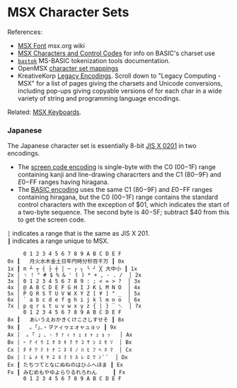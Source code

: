 MSX Character Sets
==================

References:
- [MSX Font][font] msx.org wiki
- [MSX Characters and Control Codes][codes] for info on BASIC's charset use
- [`bastok`] MS-BASIC tokenization tools documentation.
- OpenMSX [character set mappings][openmsx]
- KreativeKorp [Legacy Encodings][kk legacy]. Scroll down to "Legacy
  Computing - MSX" for a list of pages giving the charsets and Unicode
  conversions, including pop-ups giving copyable versions of for each char
  in a wide variety of string and programming language encodings.

[kk legacy]: https://www.kreativekorp.com/charset/encoding/

Related: [MSX Keyboards](./keyboard.md).

### Japanese

The Japanese character set is essentially 8-bit [JIS X 0201] in two
encodings.
- The [screen code encoding][kk ja video] is single-byte with the C0
  ($00-$1F) range containing kanji and line-drawing characrters and the C1
  ($80-$9F) and $E0-$FF ranges having hiragana.
- The [BASIC encoding][kk ja] uses the same C1 ($80-$9F) and $E0-$FF ranges
  containing hiragana, but the C0 ($00-$1F) range contains the standard
  control characters with the exception of $01, which indicates the start
  of a two-byte sequence. The second byte is $40-$5F; subtract $40 from
  this to get the screen code.

`│` indicates a range that is the same as JIS X 201.  
`┃` indicates a range unique to MSX.

         0 1 2 3 4 5 6 7 8 9 A B C D E F
    0x ┃   月火水木金土日年円時分秒百千万 ┃ 0x
    1x ┃ π ┴ ┬ ┤ ├ ┼ │ ─ ┌ ┐ └ ┘ ╳ 大中小 ┃ 1x
    2x │ ␠ ! " # $ % & ' ( ) * + , - . /  │ 2x
    3x │ 0 1 2 3 4 5 6 7 8 9 : ; < = > ?  │ 3x
    4x │ @ A B C D E F G H I J K L M N O  │ 4x
    5x │ P Q R S T U V W X Y Z [ ¥ ] ^ _  │ 5x
    6x │ ` a b c d e f g h i j k l m n o  │ 6x
    7x │ p q r s t u v w x y z { | } ‾ ␡  │ 7x
         0 1 2 3 4 5 6 7 8 9 A B C D E F
    8x ┃   あいうえおかきくけこさしすせそ ┃ 8x
    9x ┃   。「」、・ヲァィゥェォャュョッ ┃ 9x
    Ax │  ｡ ｢ ｣ ､ ･ ｦ ｧ ｨ ｩ ｪ ｫ ｬ ｭ ｮ ｯ   │ Ax
    Bx │ ｰ ｱ ｲ ｳ ｴ ｵ ｶ ｷ ｸ ｹ ｺ ｻ ｼ ｽ ｾ ｿ  │ Bx
    Cx │ ﾀ ﾁ ﾂ ﾃ ﾄ ﾅ ﾆ ﾇ ﾈ ﾉ ﾊ ﾋ ﾌ ﾍ ﾎ ﾏ  │ Cx
    Dx │ ﾐ ﾑ ﾒ ﾓ ﾔ ﾕ ﾖ ﾗ ﾘ ﾙ ﾚ ﾛ ﾜ ﾝ ﾞ ﾟ  │ Dx
    Ex ┃ たちつてとなにぬねのはひふへほま ┃ Ex
    Fx ┃ みむめもやゆよらりるれろわん     ┃ Fx
         0 1 2 3 4 5 6 7 8 9 A B C D E F



<!-------------------------------------------------------------------->
[JIS X 0201]: https://en.wikipedia.org/wiki/JIS_X_0201#Codepage_layout
[`bastok`]: https://github.com/0cjs/bastok
[codes]: https://www.msx.org/wiki/MSX_Characters_and_Control_Codes
[font]: https://www.msx.org/wiki/MSX_font
[kk ja]:https://www.kreativekorp.com/charset/encoding/MSXJapanese/
[kk ja video]: https://www.kreativekorp.com/charset/encoding/MSXJapaneseVideo/
[openmsx]: https://github.com/openMSX/openMSX/tree/master/share/unicodemaps/character_set_mappings

